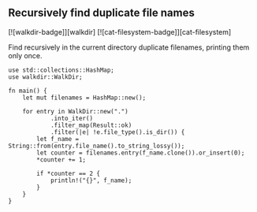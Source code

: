 ## Recursively find duplicate file names

[![walkdir-badge]][walkdir] [![cat-filesystem-badge]][cat-filesystem]

Find recursively in the current directory duplicate filenames,
printing them only once.

```rust,edition2021,no_run
use std::collections::HashMap;
use walkdir::WalkDir;

fn main() {
    let mut filenames = HashMap::new();

    for entry in WalkDir::new(".")
            .into_iter()
            .filter_map(Result::ok)
            .filter(|e| !e.file_type().is_dir()) {
        let f_name = String::from(entry.file_name().to_string_lossy());
        let counter = filenames.entry(f_name.clone()).or_insert(0);
        *counter += 1;

        if *counter == 2 {
            println!("{}", f_name);
        }
    }
}
```
